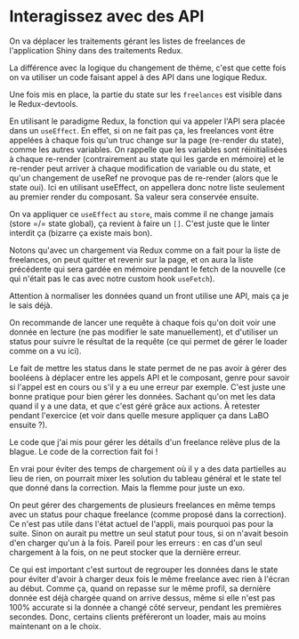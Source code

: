 # Interagissez avec des API

On va déplacer les traitements gérant les listes de freelances de l'application Shiny dans des traitements Redux.

La différence avec la logique du changement de thème, c'est que cette fois on va utiliser un code faisant appel à des API dans une logique Redux.

Une fois mis en place, la partie du state sur les `freelances` est visible dans le Redux-devtools.

En utilisant le paradigme Redux, la fonction qui va appeler l'API sera placée dans un `useEffect`. En effet, si on ne fait pas ça, les freelances vont être appelées à chaque fois qu'un truc change sur la page (re-render du state), comme les autres variables. On rappelle que les variables sont réinitialisées à chaque re-render (contrairement au state qui les garde en mémoire) et le re-render peut arriver à chaque modification de variable ou du state, et qu'un changement de useRef ne provoque pas de re-render (alors que le state oui). Ici en utilisant useEffect, on appellera donc notre liste seulement au premier render du composant. Sa valeur sera conservée ensuite.

On va appliquer ce `useEffect` au `store`, mais comme il ne change jamais (store =/= state global), ça revient à faire un `[]`. C'est juste que le linter interdit ça (bizarre ça existe mais bon).

Notons qu'avec un chargement via Redux comme on a fait pour la liste de freelances, on peut quitter et revenir sur la page, et on aura la liste précédente qui sera gardée en mémoire pendant le fetch de la nouvelle (ce qui n'était pas le cas avec notre custom hook `useFetch`).

Attention à normaliser les données quand un front utilise une API, mais ça je le sais déjà.

On recommande de lancer une requête à chaque fois qu'on doit voir une donnée en lecture (ne pas modifier le sate manuellement), et d'utiliser un status pour suivre le résultat de la requête (ce qui permet de gérer le loader comme on a vu ici).

Le fait de mettre les status dans le state permet de ne pas avoir à gérer des booléens à déplacer entre les appels API et le composant, genre pour savoir si l'appel est en cours ou s'il y a eu une erreur par exemple. C'est juste une bonne pratique pour bien gérer les données. Sachant qu'on met les data quand il y a une data, et que c'est géré grâce aux actions. À retester pendant l'exercice (et voir dans quelle mesure appliquer ça dans LaBO ensuite ?).

Le code que j'ai mis pour gérer les détails d'un freelance relève plus de la blague. Le code de la correction fait foi !

En vrai pour éviter des temps de chargement où il y a des data partielles au lieu de rien, on pourrait mixer les solution du tableau général et le state tel que donné dans la correction. Mais la flemme pour juste un exo.

On peut gérer des chargements de plusieurs freelances en même temps avec un status pour chaque freelance (comme proposé dans la correction). Ce n'est pas utile dans l'état actuel de l'appli, mais pourquoi pas pour la suite. Sinon on aurait pu mettre un seul statut pour tous, si on n'avait besoin d'en charger qu'un à la fois. Pareil pour les erreurs : en cas d'un seul chargement à la fois, on ne peut stocker que la dernière erreur.

Ce qui est important c'est surtout de regrouper les données dans le state pour éviter d'avoir à charger deux fois le même freelance avec rien à l'écran au début. Comme ça, quand on repasse sur le même profil, sa dernière donnée est déjà chargée quand on arrive dessus, même si elle n'est pas 100% accurate si la donnée a changé côté serveur, pendant les premières secondes. Donc, certains clients préféreront un loader, mais au moins maintenant on a le choix.